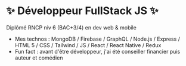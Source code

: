  # ✨ Développeur FullStack JS ✨  
Diplômé RNCP niv 6 (BAC+3/4) en dev web & mobile

- Mes technos : MongoDB / Firebase / GraphQL / Node.js / Express / HTML 5 / CSS / Tailwind / JS / React / React Native / Redux
- Fun fact : avant d'être développeur, j'ai été conseiller financier puis auteur et comédien
